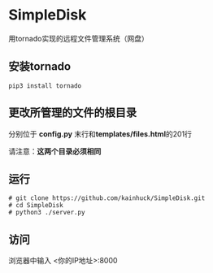 # SimpleDisk
用tornado实现的远程文件管理系统（网盘）



## 安装tornado

```
pip3 install tornado
```



## 更改所管理的文件的根目录

分别位于 **config.py** 末行和**templates/files.html**的201行

请注意：**这两个目录必须相同**



## 运行

```shell
# git clone https://github.com/kainhuck/SimpleDisk.git
# cd SimpleDisk
# python3 ./server.py
```



## 访问

浏览器中输入 <你的IP地址>:8000